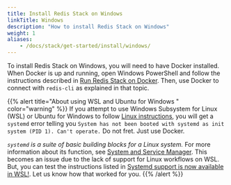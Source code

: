```yaml
---
title: Install Redis Stack on Windows
linkTitle: Windows
description: "How to install Redis Stack on Windows"
weight: 1
aliases: 
    - /docs/stack/get-started/install/windows/
---
```


To install Redis Stack on Windows, you will need to have Docker installed. When Docker is up and running, open Windows PowerShell and follow the instructions described in [Run Redis Stack on Docker](/docs/getting-started/install-stack/docker/). Then, use Docker to connect with `redis-cli` as explained in that topic.

{{% alert title="About using WSL and Ubuntu for Windows " color="warning" %}}
If you attempt to use Windows Subsystem for Linux (WSL) or Ubuntu for Windows to follow [Linux instructions](/docs/getting-started/install-stack/linux), you will get a `systemd` error telling you `System has not been booted with systemd as init system (PID 1). Can't operate.` Do not fret. Just use Docker. 

_`systemd` is a suite of basic building blocks for a Linux system._ For more information about its function, see [System and Service Manager](https://systemd.io/). This becomes an issue due to the lack of support for Linux workflows on WSL. But, you can test the instructions listed in [Systemd support is now available in WSL!](https://devblogs.microsoft.com/commandline/systemd-support-is-now-available-in-wsl/). Let us know how that worked for you. 
{{% /alert %}}

